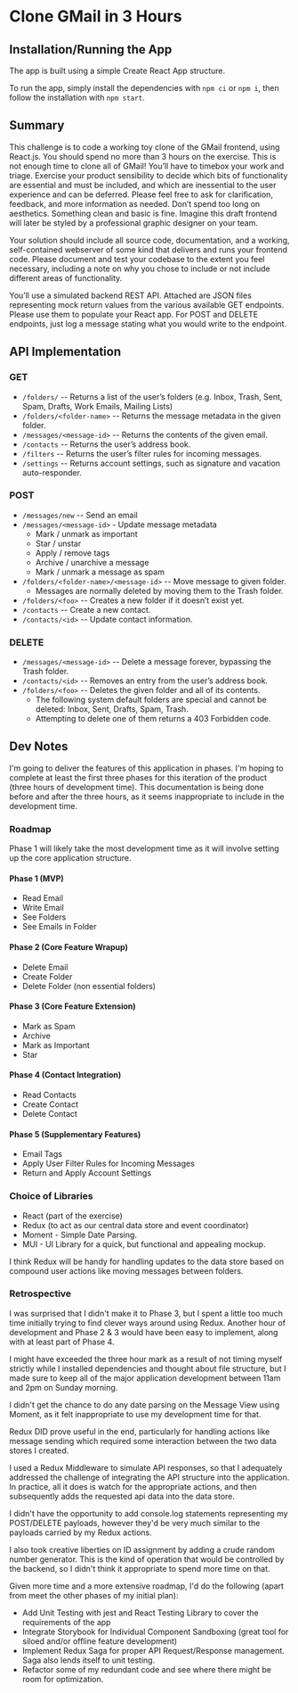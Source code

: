 # Clone GMail in 3 Hours

## Installation/Running the App

The app is built using a simple Create React App structure.

To run the app, simply install the dependencies with `npm ci` or `npm i`, then follow the installation with `npm start`.

## Summary 

This challenge is to code a working toy clone of the GMail frontend, using React.js. 
You should spend no more than 3 hours on the exercise. 
This is not enough time to clone all of GMail! You’ll have to timebox your work and
triage. 
Exercise your product sensibility to decide which bits of functionality are essential and
must be included, and which are inessential to the user experience and can be deferred. 
Please
feel free to ask for clarification, feedback, and more information as needed.
Don’t spend too long on aesthetics. Something clean and basic is fine. Imagine this draft
frontend will later be styled by a professional graphic designer on your team.

Your solution should include all source code, documentation, and a working, self-contained
webserver of some kind that delivers and runs your frontend code. Please document and test
your codebase to the extent you feel necessary, including a note on why you chose to include or
not include different areas of functionality.

You’ll use a simulated backend REST API. Attached are JSON files representing mock return
values from the various available GET endpoints. Please use them to populate your React app.
For POST and DELETE endpoints, just log a message stating what you would write to the
endpoint.

## API Implementation

### GET 
- `/folders/` -- Returns a list of the user’s folders (e.g. Inbox, Trash, Sent, Spam, Drafts,
Work Emails, Mailing Lists)
- `/folders/<folder-name>` -- Returns the message metadata in the given folder.
- `/messages/<message-id>` -- Returns the contents of the given email.
- `/contacts` -- Returns the user’s address book.
- `/filters` -- Returns the user’s filter rules for incoming messages.
- `/settings` -- Returns account settings, such as signature and vacation auto-responder.

### POST
- `/messages/new` -- Send an email
- `/messages/<message-id>` - Update message metadata
  - Mark / unmark as important
  - Star / unstar
  - Apply / remove tags
  - Archive / unarchive a message
  - Mark / unmark a message as spam
- `/folders/<folder-name>/<message-id>` -- Move message to given folder.
  - Messages are normally deleted by moving them to the Trash folder.
- `/folders/<foo>` -- Creates a new folder if it doesn’t exist yet.
- `/contacts` -- Create a new contact.
- `/contacts/<id>` -- Update contact information.

### DELETE
- `/messages/<message-id>` -- Delete a message forever, bypassing the Trash folder.
- `/contacts/<id>` -- Removes an entry from the user’s address book.
- `/folders/<foo>` -- Deletes the given folder and all of its contents.
  - The following system default folders are special and cannot be deleted: Inbox,
  Sent, Drafts, Spam, Trash.
  - Attempting to delete one of them returns a 403 Forbidden code.

## Dev Notes

I'm going to deliver the features of this application in phases.
I'm hoping to complete at least the first three phases for this iteration of
the product (three hours of development time).
This documentation is being done before and after the three hours, as it seems inappropriate to include in the development time.

### Roadmap

Phase 1 will likely take the most development time as it will involve setting
up the core application structure.

#### Phase 1 (MVP)
- Read Email
- Write Email
- See Folders
- See Emails in Folder

#### Phase 2 (Core Feature Wrapup)
- Delete Email
- Create Folder
- Delete Folder (non essential folders)

#### Phase 3 (Core Feature Extension)
- Mark as Spam
- Archive
- Mark as Important
- Star

#### Phase 4 (Contact Integration)
- Read Contacts
- Create Contact
- Delete Contact

#### Phase 5 (Supplementary Features)
- Email Tags
- Apply User Filter Rules for Incoming Messages
- Return and Apply Account Settings

### Choice of Libraries

- React (part of the exercise)
- Redux (to act as our central data store and event coordinator)
- Moment - Simple Date Parsing.
- MUI - UI Library for a quick, but functional and appealing mockup.

I think Redux will be handy for handling updates to the data store based on
compound user actions like moving messages between folders.

### Retrospective

I was surprised that I didn't make it to Phase 3, but I spent a little too much time initially trying to find clever ways
around using Redux. Another hour of development and Phase 2 & 3 would have been easy to implement, along with at least part of Phase 4.

I might have exceeded the three hour mark as a result of not timing myself strictly while I installed dependencies and thought about file structure, 
but I made sure to keep all of the major application development between 11am and 2pm on Sunday morning.

I didn't get the chance to do any date parsing on the Message View using Moment, as it felt inappropriate to use my development time for that.

Redux DID prove useful in the end, particularly for handling actions like message sending which required some interaction
between the two data stores I created.

I used a Redux Middleware to simulate API responses, so that I adequately addressed the challenge of integrating the API structure into the
application. In practice, all it does is watch for the appropriate actions, and then subsequently adds the requested api data into the data store.

I didn't have the opportunity to add console.log statements representing my POST/DELETE payloads, however they'd be very much similar to the payloads carried by my Redux actions. 

I also took creative liberties on ID assignment by adding a crude random number generator. This is the kind of operation that would be controlled by the backend, so I didn't think it appropriate to spend more time on that.

Given more time and a more extensive roadmap, I'd do the following (apart from meet the other phases of my initial plan):
- Add Unit Testing with jest and React Testing Library to cover the requirements of the app
- Integrate Storybook for Individual Component Sandboxing (great tool for siloed and/or offline feature development)
- Implement Redux Saga for proper API Request/Response management. Saga also lends itself to unit testing.
- Refactor some of my redundant code and see where there might be room for optimization.
